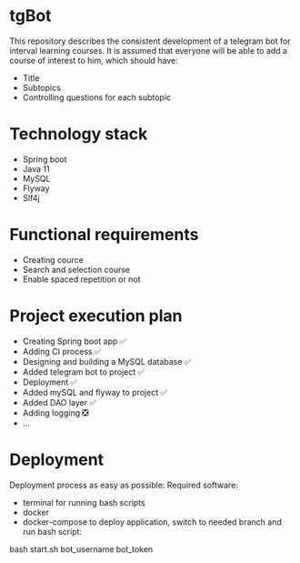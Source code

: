 # tgBot
This repository describes the consistent development of a telegram bot for interval learning courses.
It is assumed that everyone will be able to add a course of interest to him, which should have:
- Title
- Subtopics
- Controlling questions for each subtopic
# Technology stack
- Spring boot
- Java 11
- MySQL 
- Flyway
- Slf4j
# Functional requirements
- Creating cource
- Search and selection course 
- Enable spaced repetition or not

# Project execution plan
- Creating Spring boot app :white_check_mark:<br>
- Adding CI process :white_check_mark:<br>
- Designing and building a MySQL database :white_check_mark:<br>
- Added telegram bot to project :white_check_mark:<br>
- Deployment :white_check_mark:<br>
- Added mySQL and flyway to project :white_check_mark:<br>
- Added DAO layer :white_check_mark:<br> 
- Adding logging :negative_squared_cross_mark:<br>
- ...

# Deployment
Deployment process as easy as possible:
Required software:
- terminal for running bash scripts
- docker
- docker-compose
to deploy application, switch to needed branch and run bash script:

bash start.sh bot_username bot_token 
